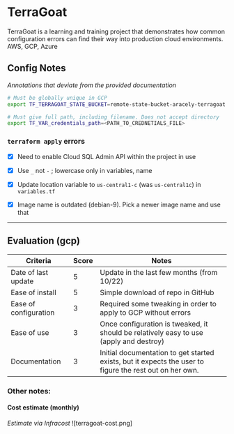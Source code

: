 # TerraGoat 
TerraGoat is a learning and training project that demonstrates how common configuration errors can find their way into production cloud environments. AWS, GCP, Azure 

## Config Notes 
*Annotations that deviate from the provided documentation*

```bash
# Must be globally unique in GCP
export TF_TERRAGOAT_STATE_BUCKET=remote-state-bucket-aracely-terragoat

# Must give full path, including filename. Does not accept directory
export TF_VAR_credentials_path=<PATH_TO_CREDNETIALS_FILE> 

```

### `terraform apply` errors 
- [x] Need to enable Cloud SQL Admin API within the project in use 
- [x] Use `_` not `-` ; lowercase only in variables, name
- [x] Update location variable to `us-central1-c` (was `us-central1c`) in `variables.tf`
- [x] Image name is outdated (debian-9). Pick a newer image name and use that 


---
## Evaluation (gcp)
| Criteria | Score | Notes | 
| ------- | ------- | ------ | 
|  Date of last update | 5 | Update in the last few months (from 10/22)| 
| Ease of install | 5 | Simple download of repo in GitHub | 
| Ease of configuration | 3 | Required some tweaking in order to apply to GCP without errors | 
| Ease of use | 3 | Once configuration is tweaked, it should be relatively easy to use (apply and destroy) | 
| Documentation | 3 | Initial documentation to get started exists, but it expects the user to figure the rest out on her own.| 

### Other notes: 
#### Cost estimate (monthly)
*Estimate via Infracost*
![terragoat-cost.png]

